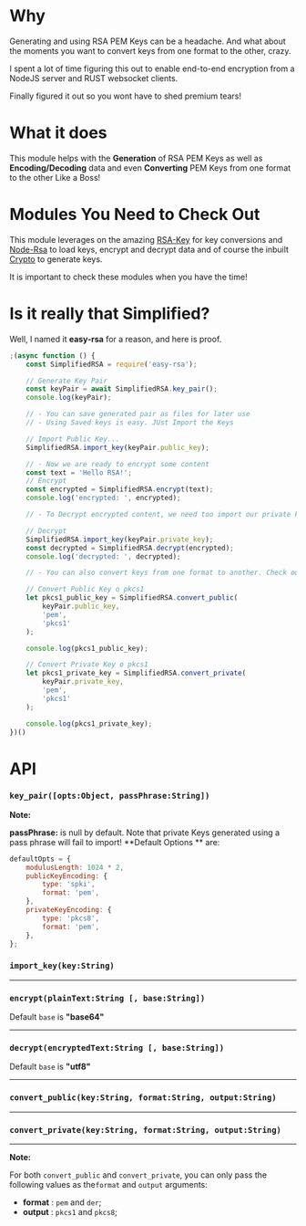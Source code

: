 # Why

Generating and using RSA PEM Keys can be a headache. And what about the moments you want to convert keys from one format to the other, crazy.

I spent a lot of time figuring this out to enable end-to-end encryption from a NodeJS server and RUST websocket clients.

Finally figured it out so you wont have to shed premium tears!

# What it does

This module helps with the **Generation** of RSA PEM Keys as well as **Encoding/Decoding** data and even **Converting** PEM Keys from one format to the other Like a Boss!

# Modules You Need to Check Out

This module leverages on the amazing [RSA-Key](https://www.npmjs.com/package/rsa-key) for key conversions and [Node-Rsa](https://www.npmjs.com/package/node-rsa) to load keys, encrypt and decrypt data and of course the inbuilt [Crypto](https://nodejs.org/api/crypto.html) to generate keys.

It is important to check these modules when you have the time!

# Is it really that **Simplified**?

Well, I named it **easy-rsa** for a reason, and here is proof.

```javascript
;(async function () {
	const SimplifiedRSA = require('easy-rsa');

	// Generate Key Pair
	const keyPair = await SimplifiedRSA.key_pair();
	console.log(keyPair);

	// - You can save generated pair as files for later use
	// - Using Saved keys is easy. JUst Import the Keys

	// Import Public Key...
	SimplifiedRSA.import_key(keyPair.public_key);

	// - Now we are ready to encrypt some content
	const text = 'Hello RSA!';
	// Encrypt
	const encrypted = SimplifiedRSA.encrypt(text);
	console.log('encrypted: ', encrypted);

	// - To Decrypt encrypted content, we need too import our private key

	// Decrypt
	SimplifiedRSA.import_key(keyPair.private_key);
	const decrypted = SimplifiedRSA.decrypt(encrypted);
	console.log('decrypted: ', decrypted);

	// - You can also convert keys from one format to another. Check out https://www.npmjs.com/package/rsa-key

	// Convert Public Key o pkcs1
	let pkcs1_public_key = SimplifiedRSA.convert_public(
		keyPair.public_key,
		'pem',
		'pkcs1'
	);

	console.log(pkcs1_public_key);

	// Convert Private Key o pkcs1
	let pkcs1_private_key = SimplifiedRSA.convert_private(
		keyPair.private_key,
		'pem',
		'pkcs1'
	);

	console.log(pkcs1_private_key);
})()
```

# API

### `key_pair([opts:Object, passPhrase:String])`

**Note:**

**passPhrase:** is null by default. Note that private Keys generated using a pass phrase will fail to import!
**Default Options ** are:

```javascript
defaultOpts = {
	modulusLength: 1024 * 2,
	publicKeyEncoding: {
		type: 'spki',
		format: 'pem',
	},
	privateKeyEncoding: {
		type: 'pkcs8',
		format: 'pem',
	},
};
```

### ```import_key(key:String)```

---

### ```encrypt(plainText:String [, base:String])```

Default ```base``` is **"base64"**

---

### ```decrypt(encryptedText:String [, base:String])```
Default ```base``` is **"utf8"**

---

### ```convert_public(key:String, format:String, output:String) ```

---

### ```convert_private(key:String, format:String, output:String) ```

---

**Note:**

For both ```convert_public``` and ```convert_private```, you can only pass the following values as the```format``` and ```output``` arguments:

- **format** : ```pem``` and ```der```;
- **output** : ```pkcs1``` and ```pkcs8```;
